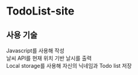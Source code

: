 # TodoList-site
## 사용 기술
Javascript를 사용해 작성<br>
날씨 API를  현재 위치 기반 날시를 출력<br>
Local storage를 사용해 자신의 닉네임과 Todo list 저장<br>
